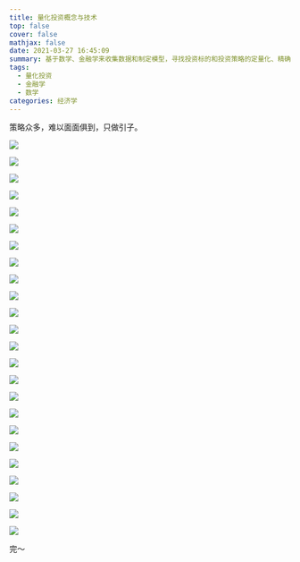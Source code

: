 ```yaml
---
title: 量化投资概念与技术
top: false
cover: false
mathjax: false
date: 2021-03-27 16:45:09
summary: 基于数学、金融学来收集数据和制定模型，寻找投资标的和投资策略的定量化、精确化的证券分析方法。
tags: 
  - 量化投资
  - 金融学
  - 数学
categories: 经济学
---
```


策略众多，难以面面俱到，只做引子。

![](幻灯片01.png)

![](幻灯片02.png)

![](幻灯片03.png)

![](幻灯片04.png)

![](幻灯片05.png)

![](幻灯片06.png)

![](幻灯片07.png)

![](幻灯片08.png)

![](幻灯片09.png)

![](幻灯片10.png)

![](幻灯片11.png)

![](幻灯片12.png)

![](幻灯片13.png)

![](幻灯片14.png)

![](幻灯片15.png)

![](幻灯片16.png)

![](幻灯片17.png)

![](幻灯片18.png)

![](幻灯片19.png)

![](幻灯片20.png)

![](幻灯片21.png)

![](幻灯片22.png)

![](幻灯片23.png)

![](幻灯片24.png)

完～

